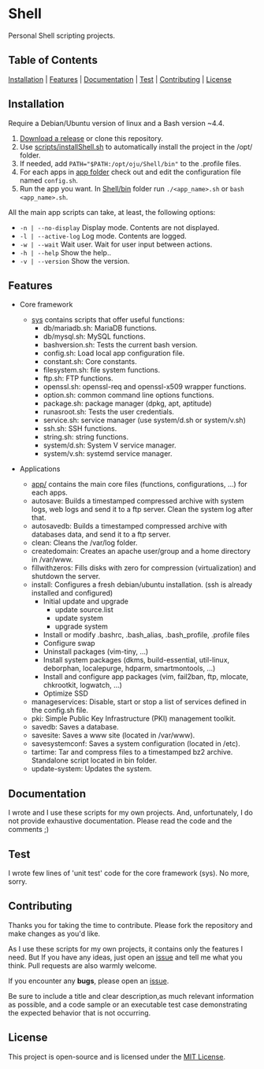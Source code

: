 # Shell

Personal Shell scripting projects.

## Table of Contents

[Installation](#installation) | [Features](#features) | [Documentation](#documentation) | [Test](#test) | [Contributing](#contributing) | [License](#license)

## Installation

Require a Debian/Ubuntu version of linux and a Bash version ~4.4.

1. [Download a release](https://github.com/ojullien/Shell/releases) or clone this repository.
2. Use [scripts/installShell.sh](https://github.com/ojullien/Shell/tree/master/scripts) to automatically install the project in the /opt/ folder.
3. If needed, add `PATH="$PATH:/opt/oju/Shell/bin"` to the .profile files.
4. For each apps in [app folder](https://github.com/ojullien/Shell/tree/master/src/app) check out and edit the configuration file named `config.sh`.
5. Run the app you want. In [Shell/bin](https://github.com/ojullien/Shell/tree/master/src/bin) folder run `./<app_name>.sh` or `bash <app_name>.sh`.

All the main app scripts can take, at least, the following options:

- `-n | --no-display` Display mode. Contents are not displayed.
- `-l | --active-log` Log mode. Contents are logged.
- `-w | --wait` Wait user. Wait for user input between actions.
- `-h | --help` Show the help..
- `-v | --version` Show the version.

## Features

- Core framework
  - [sys](https://github.com/ojullien/Shell/tree/master/src/sys) contains scripts that offer useful functions:
    - db/mariadb.sh: MariaDB functions.
    - db/mysql.sh: MySQL functions.
    - bashversion.sh: Tests the current bash version.
    - config.sh: Load local app configuration file.
    - constant.sh: Core constants.
    - filesystem.sh: file system functions.
    - ftp.sh: FTP functions.
    - openssl.sh: openssl-req and openssl-x509 wrapper functions.
    - option.sh: common command line options functions.
    - package.sh: package manager (dpkg, apt, aptitude)
    - runasroot.sh: Tests the user credentials.
    - service.sh: service manager (use system/d.sh or system/v.sh)
    - ssh.sh: SSH functions.
    - string.sh: string functions.
    - system/d.sh: System V service manager.
    - system/v.sh: systemd service manager.

- Applications
  - [app/](https://github.com/ojullien/Shell/tree/master/src/app) contains the main core files (functions, configurations, ...) for each apps.
  - autosave: Builds a timestamped compressed archive with system logs, web logs and send it to a ftp server. Clean the system log after that.
  - autosavedb: Builds a timestamped compressed archive with databases data, and send it to a ftp server.
  - clean: Cleans the /var/log folder.
  - createdomain: Creates an apache user/group and a home directory in /var/www.
  - fillwithzeros: Fills disks with zero for compression (virtualization) and shutdown the server.
  - install: Configures a fresh debian/ubuntu installation. (ssh is already installed and configured)
    - Initial update and upgrade
      - update source.list
      - update system
      - upgrade system
    - Install or modify .bashrc, .bash_alias, .bash_profile, .profile files
    - Configure swap
    - Uninstall packages (vim-tiny, ...)
    - Install system packages (dkms, build-essential, util-linux, deborphan, localepurge, hdparm, smartmontools, ...)
    - Install and configure app packages (vim, fail2ban, ftp, mlocate, chkrootkit, logwatch, ...)
    - Optimize SSD
  - manageservices: Disable, start or stop a list of services defined in the config.sh file.
  - pki: Simple Public Key Infrastructure (PKI) management toolkit.
  - savedb: Saves a database.
  - savesite: Saves a www site (located in /var/www).
  - savesystemconf: Saves a system configuration (located in /etc).
  - tartime: Tar and compress files to a timestamped bz2 archive. Standalone script located in bin folder.
  - update-system: Updates the system.

## Documentation

I wrote and I use these scripts for my own projects. And, unfortunately, I do not provide exhaustive documentation. Please read the code and the comments ;)

## Test

I wrote few lines of 'unit test' code for the core framework (sys). No more, sorry.

## Contributing

Thanks you for taking the time to contribute. Please fork the repository and make changes as you'd like.

As I use these scripts for my own projects, it contains only the features I need. But If you have any ideas, just open an [issue](https://github.com/ojullien/Shell/issues/new) and tell me what you think. Pull requests are also warmly welcome.

If you encounter any **bugs**, please open an [issue](https://github.com/ojullien/Shell/issues/new).

Be sure to include a title and clear description,as much relevant information as possible, and a code sample or an executable test case demonstrating the expected behavior that is not occurring.

## License

This project is open-source and is licensed under the [MIT License](https://github.com/ojullien/Shell/blob/master/LICENSE).
